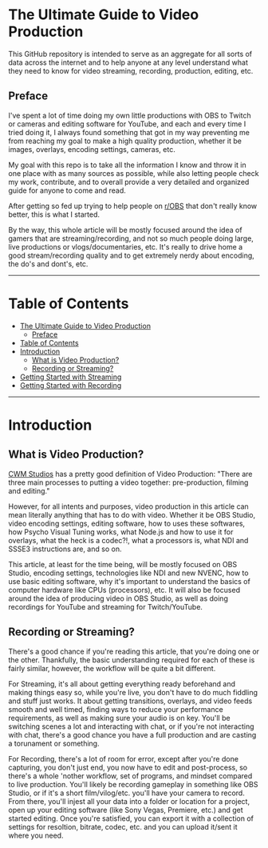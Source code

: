 # The Ultimate Guide to Video Production

This GitHub repository is intended to serve as an aggregate for all sorts of data across the internet and to help anyone at any level understand what they need to know for video streaming, recording, production, editing, etc.

## Preface

I've spent a lot of time doing my own little productions with OBS to Twitch or cameras and editing software for YouTube, and each and every time I tried doing it, I always found something that got in my way preventing me from reaching my goal to make a high quality production, whether it be images, overlays, encoding settings, cameras, etc.

My goal with this repo is to take all the information I know and throw it in one place with as many sources as possible, while also letting people check my work, contribute, and to overall provide a very detailed and organized guide for anyone to come and read. 

After getting so fed up trying to help people on [r/OBS](https://www.reddit.com/r/obs/) that don't really know better, this is what I started.

By the way, this whole article will be mostly focused around the idea of gamers that are streaming/recording, and not so much people doing large, live productions or vlogs/documentaries, etc. It's really to drive home a good stream/recording quality and to get extremely nerdy about encoding, the do's and dont's, etc.

***

# Table of Contents

- [The Ultimate Guide to Video Production](#the-ultimate-guide-to-video-production)
  - [Preface](#preface)
- [Table of Contents](#table-of-contents)
- [Introduction](#introduction)
  - [What is Video Production?](#what-is-video-production)
  - [Recording or Streaming?](#recording-or-streaming)
- [Getting Started with Streaming](#getting-started-with-streaming)
- [Getting Started with Recording](#getting-started-with-recording)

***

# Introduction

## What is Video Production?

[CWM Studios](http://www.cwmstudios.com/98/the-three-phases-of-video-production.html) has a pretty good definition of Video Production: "There are three main processes to putting a video together: pre-production, filming and editing."

However, for all intents and purposes, video production in this article can mean literally anything that has to do with video. Whether it be OBS Studio, video encoding settings, editing software, how to uses these softwares, how Psycho Visual Tuning works, what Node.js and how to use it for overlays, what the heck is a codec?!, what a processors is, what NDI and SSSE3 instructions are, and so on.

This article, at least for the time being, will be mostly focused on OBS Studio, encoding settings, technologies like NDI and new NVENC, how to use basic editing software, why it's important to understand the basics of computer hardware like CPUs (processors), etc. It will also be focused around the idea of producing video in OBS Studio, as well as doing recordings for YouTube and streaming for Twitch/YouTube.

## Recording or Streaming?

There's a good chance if you're reading this article, that you're doing one or the other. Thankfully, the basic understanding required for each of these is fairly similar, however, the workflow will be quite a bit different. 

For Streaming, it's all about getting everything ready beforehand and making things easy so, while you're live, you don't have to do much fiddling and stuff just works. It about getting transitions, overlays, and video feeds smooth and well timed, finding ways to reduce your performance requirements, as well as making sure your audio is on key. You'll be switching scenes a lot and interacting with chat, or if you're not interacting with chat, there's a good chance you have a full production and are casting a torunament or something.

For Recording, there's a lot of room for error, except after you're done capturing, you don't just end, you now have to edit and post-process, so there's a whole 'nother workflow, set of programs, and mindset compared to live production. You'll likely be recording gameplay in something like OBS Studio, or if it's a short film/vilog/etc. you'll have your camera to record. From there, you'll injest all your data into a folder or location for a project, open up your editing software (like Sony Vegas, Premiere, etc.) and get started editing. Once you're satisfied, you can export it with a collection of settings for resoltion, bitrate, codec, etc. and you can upload it/sent it where you need.
